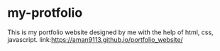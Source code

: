 # my-protfolio
This is my portfolio website designed by me with the help of html, css, javascript. 
link:https://aman9113.github.io/portfolio_website/

































